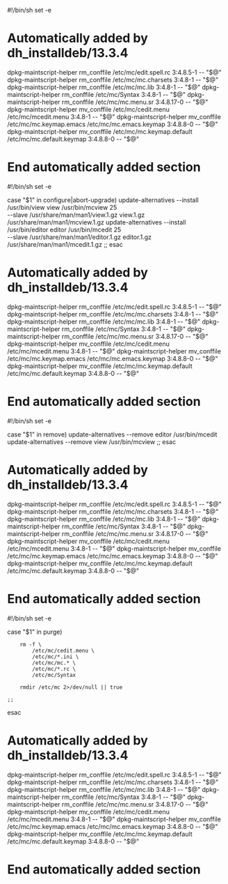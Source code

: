 #!/bin/sh
set -e
# Automatically added by dh_installdeb/13.3.4
dpkg-maintscript-helper rm_conffile /etc/mc/edit.spell.rc 3:4.8.5-1 -- "$@"
dpkg-maintscript-helper rm_conffile /etc/mc/mc.charsets 3:4.8-1 -- "$@"
dpkg-maintscript-helper rm_conffile /etc/mc/mc.lib 3:4.8-1 -- "$@"
dpkg-maintscript-helper rm_conffile /etc/mc/Syntax 3:4.8-1 -- "$@"
dpkg-maintscript-helper rm_conffile /etc/mc/mc.menu.sr 3:4.8.17-0 -- "$@"
dpkg-maintscript-helper mv_conffile /etc/mc/cedit.menu /etc/mc/mcedit.menu 3:4.8-1 -- "$@"
dpkg-maintscript-helper mv_conffile /etc/mc/mc.keymap.emacs /etc/mc/mc.emacs.keymap 3:4.8.8-0 -- "$@"
dpkg-maintscript-helper mv_conffile /etc/mc/mc.keymap.default /etc/mc/mc.default.keymap 3:4.8.8-0 -- "$@"
# End automatically added section
#!/bin/sh
set -e

case "$1" in
	configure|abort-upgrade)
		update-alternatives --install /usr/bin/view view /usr/bin/mcview 25 \
			--slave /usr/share/man/man1/view.1.gz view.1.gz /usr/share/man/man1/mcview.1.gz
		update-alternatives --install /usr/bin/editor editor /usr/bin/mcedit 25 \
			--slave /usr/share/man/man1/editor.1.gz editor.1.gz /usr/share/man/man1/mcedit.1.gz
	;;
esac

# Automatically added by dh_installdeb/13.3.4
dpkg-maintscript-helper rm_conffile /etc/mc/edit.spell.rc 3:4.8.5-1 -- "$@"
dpkg-maintscript-helper rm_conffile /etc/mc/mc.charsets 3:4.8-1 -- "$@"
dpkg-maintscript-helper rm_conffile /etc/mc/mc.lib 3:4.8-1 -- "$@"
dpkg-maintscript-helper rm_conffile /etc/mc/Syntax 3:4.8-1 -- "$@"
dpkg-maintscript-helper rm_conffile /etc/mc/mc.menu.sr 3:4.8.17-0 -- "$@"
dpkg-maintscript-helper mv_conffile /etc/mc/cedit.menu /etc/mc/mcedit.menu 3:4.8-1 -- "$@"
dpkg-maintscript-helper mv_conffile /etc/mc/mc.keymap.emacs /etc/mc/mc.emacs.keymap 3:4.8.8-0 -- "$@"
dpkg-maintscript-helper mv_conffile /etc/mc/mc.keymap.default /etc/mc/mc.default.keymap 3:4.8.8-0 -- "$@"
# End automatically added section

#!/bin/sh
set -e

case "$1" in
	remove)
		update-alternatives --remove editor /usr/bin/mcedit
		update-alternatives --remove view /usr/bin/mcview
	;;
esac

# Automatically added by dh_installdeb/13.3.4
dpkg-maintscript-helper rm_conffile /etc/mc/edit.spell.rc 3:4.8.5-1 -- "$@"
dpkg-maintscript-helper rm_conffile /etc/mc/mc.charsets 3:4.8-1 -- "$@"
dpkg-maintscript-helper rm_conffile /etc/mc/mc.lib 3:4.8-1 -- "$@"
dpkg-maintscript-helper rm_conffile /etc/mc/Syntax 3:4.8-1 -- "$@"
dpkg-maintscript-helper rm_conffile /etc/mc/mc.menu.sr 3:4.8.17-0 -- "$@"
dpkg-maintscript-helper mv_conffile /etc/mc/cedit.menu /etc/mc/mcedit.menu 3:4.8-1 -- "$@"
dpkg-maintscript-helper mv_conffile /etc/mc/mc.keymap.emacs /etc/mc/mc.emacs.keymap 3:4.8.8-0 -- "$@"
dpkg-maintscript-helper mv_conffile /etc/mc/mc.keymap.default /etc/mc/mc.default.keymap 3:4.8.8-0 -- "$@"
# End automatically added section

#!/bin/sh
set -e

case "$1" in
	purge)

		rm -f \
			/etc/mc/cedit.menu \
			/etc/mc/*.ini \
			/etc/mc/mc.* \
			/etc/mc/*.rc \
			/etc/mc/Syntax

		rmdir /etc/mc 2>/dev/null || true

	;;
esac

# Automatically added by dh_installdeb/13.3.4
dpkg-maintscript-helper rm_conffile /etc/mc/edit.spell.rc 3:4.8.5-1 -- "$@"
dpkg-maintscript-helper rm_conffile /etc/mc/mc.charsets 3:4.8-1 -- "$@"
dpkg-maintscript-helper rm_conffile /etc/mc/mc.lib 3:4.8-1 -- "$@"
dpkg-maintscript-helper rm_conffile /etc/mc/Syntax 3:4.8-1 -- "$@"
dpkg-maintscript-helper rm_conffile /etc/mc/mc.menu.sr 3:4.8.17-0 -- "$@"
dpkg-maintscript-helper mv_conffile /etc/mc/cedit.menu /etc/mc/mcedit.menu 3:4.8-1 -- "$@"
dpkg-maintscript-helper mv_conffile /etc/mc/mc.keymap.emacs /etc/mc/mc.emacs.keymap 3:4.8.8-0 -- "$@"
dpkg-maintscript-helper mv_conffile /etc/mc/mc.keymap.default /etc/mc/mc.default.keymap 3:4.8.8-0 -- "$@"
# End automatically added section


